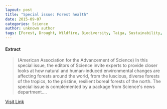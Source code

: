 ```yaml
---
layout: post
title: "Special issue: Forest health"
date: 2015-09-07
categories: Science
author: unknown author
tags: [Forest, Drought, Wildfire, Biodiversity, Taiga, Sustainability, Hemlock woolly adelgid, Human impact on the environment, Climate change, Physical geography, Earth sciences, Systems ecology, Environmental science, Ecology, Natural environment]
---
```





#### Extract
>(American Association for the Advancement of Science) In this special issue, the editors of Science invite experts to provide closer looks at how natural and human-induced environmental changes are affecting forests around the world, from the luscious, diverse forests of the tropics, to the pristine, resilient boreal forests of the north. The special issue is complemented by a package from Science's news department....



[Visit Link](http://www.eurekalert.org/pub_releases/2015-08/aaft-sif081715.php)


